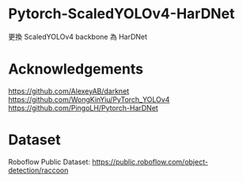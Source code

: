 # Pytorch-ScaledYOLOv4-HarDNet
更換 ScaledYOLOv4 backbone 為 HarDNet

# Acknowledgements
https://github.com/AlexeyAB/darknet
https://github.com/WongKinYiu/PyTorch_YOLOv4
https://github.com/PingoLH/Pytorch-HarDNet

# Dataset
Roboflow Public Dataset: https://public.roboflow.com/object-detection/raccoon

